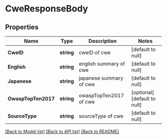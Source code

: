 # CweResponseBody

## Properties
Name | Type | Description | Notes
------------ | ------------- | ------------- | -------------
**CweID** | **string** | cweID of cwe | [default to null]
**English** | **string** | english summary of cwe | [default to null]
**Japanese** | **string** | japanese summary of cwe | [default to null]
**OwaspTopTen2017** | **string** | owaspTopTen2017 of cwe  | [optional] [default to null]
**SourceType** | **string** | sourceType of cwe | [default to null]

[[Back to Model list]](../README.md#documentation-for-models) [[Back to API list]](../README.md#documentation-for-api-endpoints) [[Back to README]](../README.md)

